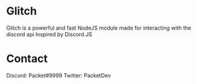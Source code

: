 # Glitch
 Glitch is a powerful and fast NodeJS module made for interacting with the discord api Inspired by Discord.JS

 # Contact
Discord: Packet#9999
Twitter: PacketDev